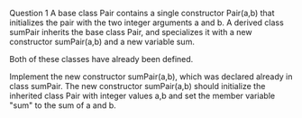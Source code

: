 Question 1
A base class Pair contains a single constructor Pair(a,b) that initializes the pair with the two integer arguments a and b. A derived class sumPair inherits the base class Pair, and specializes it with a new constructor sumPair(a,b) and a new variable sum.

Both of these classes have already been defined.

Implement the new constructor sumPair(a,b), which was declared already in class sumPair. The new constructor sumPair(a,b) should initialize the inherited class Pair with integer values a,b and set the member variable "sum"  to the sum of a and b.
